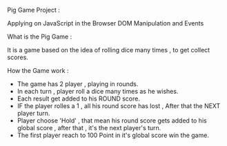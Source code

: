 Pig Game Project :

Applying on JavaScript in the Browser DOM Manipulation and Events

What is the Pig Game :

It is a game based on the idea of rolling dice many times , to get collect scores.

How the Game work :

- The game has 2 player , playing in rounds.
- In each turn , player roll a dice many times as he wishes.
- Each result get added to his ROUND score.
- IF the player rolles a 1 , all his round score has lost , After that the NEXT player turn.
- Player choose 'Hold' , that mean his round score gets added to his global score , after that , it's the next player's turn.
- The first player reach to 100 Point in it's global score win the game.

